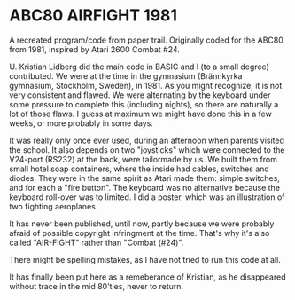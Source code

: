 # ABC80 AIRFIGHT 1981
A recreated program/code from paper trail.
Originally coded for the ABC80 from 1981,
inspired by Atari 2600 Combat #24.

U. Kristian Lidberg did the main code in BASIC and I (to a small degree) contributed. We were at the time in
the gymnasium (Brännkyrka gymnasium, Stockholm, Sweden), in 1981. As you might recognize, it is not very
consistent and flawed. We were alternating by the keyboard under some pressure to complete this
(including nights), so there are naturally a lot of those flaws. I guess at maximum we might have
done this in a few weeks, or more probably in some days.

It was really only once ever used, during an afternoon when parents visited the school.
It also depends on two "joysticks" which were connected to the V24-port (RS232) at the back,
were tailormade by us.
We built them from small hotel soap containers, where the inside had cables, switches and diodes.
They were in the same spirit as Atari made them: simple switches, and for each a "fire button".
The keyboard was no alternative because the keyboard roll-over was to limited.
I did a poster, which was an illustration of two fighting aeroplanes.

It has never been published, until now, partly because we were probably afraid of possible
copyright infringment at the time. That's why it's also called "AIR-FIGHT" rather than "Combat (#24)".

There might be spelling mistakes, as I have not tried to run this code at all.

It has finally been put here as a remeberance of Kristian, as he disappeared without trace in the mid 80'ties,
never to return.
